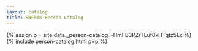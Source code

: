 ```yaml
---
layout: catalog
title: SWERIK Person Catalog
---
```

{% assign p = site.data._person-catalog.i-HmFB3PZrTLuf8xHTqtz5Lx %}
{% include person-catalog.html p=p %}

